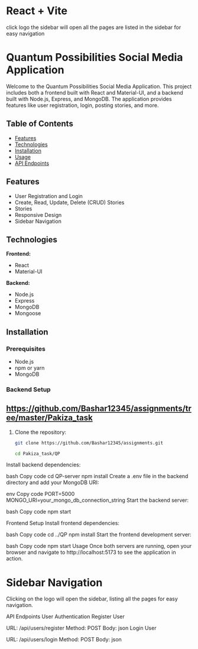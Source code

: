 # React + Vite

click logo the sidebar will open all the pages are listed in the sidebar for easy navigation

# Quantum Possibilities Social Media Application

Welcome to the Quantum Possibilities Social Media Application. This project includes both a frontend built with React and Material-UI, and a backend built with Node.js, Express, and MongoDB. The application provides features like user registration, login, posting stories, and more.

## Table of Contents

- [Features](#features)
- [Technologies](#technologies)
- [Installation](#installation)
- [Usage](#usage)
- [API Endpoints](#api-endpoints)




## Features

- User Registration and Login
- Create, Read, Update, Delete (CRUD) Stories
- Stories
- Responsive Design
- Sidebar Navigation

## Technologies

**Frontend:**
- React
- Material-UI

**Backend:**
- Node.js
- Express
- MongoDB
- Mongoose

## Installation

### Prerequisites

- Node.js
- npm or yarn
- MongoDB

### Backend Setup

## https://github.com/Bashar12345/assignments/tree/master/Pakiza_task

1. Clone the repository:

   ```bash
   git clone https://github.com/Bashar12345/assignments.git

   cd Pakiza_task/QP
Install backend dependencies:

bash
Copy code
cd QP-server
npm install
Create a .env file in the backend directory and add your MongoDB URI:

env
Copy code
PORT=5000
MONGO_URI=your_mongo_db_connection_string
Start the backend server:

bash
Copy code
npm start

Frontend Setup
Install frontend dependencies:

bash
Copy code
cd ../QP
npm install
Start the frontend development server:

bash
Copy code
npm start
Usage
Once both servers are running, open your browser and navigate to http://localhost:5173 to see the application in action.

# Sidebar Navigation
Clicking on the logo will open the sidebar, listing all the pages for easy navigation.

API Endpoints
User Authentication
Register User

URL: /api/users/register
Method: POST
Body:
json
Login User

URL: /api/users/login
Method: POST
Body:
json



